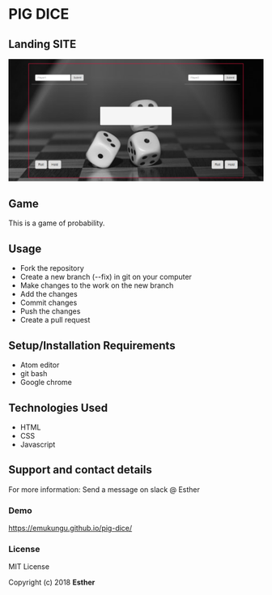 # PIG DICE

## Landing SITE
![Landing site](img/landing-site.png)

## Game
This is a game of probability.

## Usage
* Fork the repository
* Create a new branch (--fix) in git on your computer
* Make changes to the work on the new branch
* Add the changes
* Commit changes
* Push the changes
* Create a pull request

## Setup/Installation Requirements
* Atom editor
* git bash
* Google chrome

## Technologies Used
* HTML
* CSS
* Javascript

## Support and contact details
For more information: Send a message on slack \@ Esther

### Demo
https://emukungu.github.io/pig-dice/

### License
MIT License

Copyright (c) 2018 **Esther**
